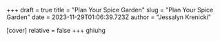+++
draft = true
title = "Plan Your Spice Garden"
slug = "Plan Your Spice Garden"
date = 2023-11-29T01:06:39.723Z
author = "Jessalyn Krenicki"

[cover]
relative = false
+++
ghiuhg